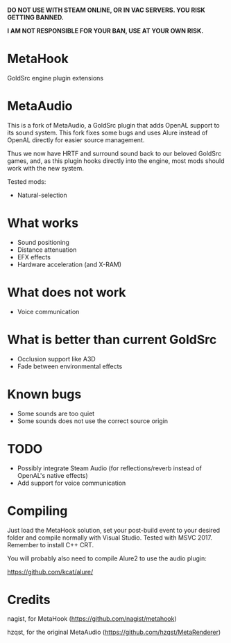 **DO NOT USE WITH STEAM ONLINE, OR IN VAC SERVERS. YOU RISK GETTING BANNED.**

**I AM NOT RESPONSIBLE FOR YOUR BAN, USE AT YOUR OWN RISK.**

# MetaHook
GoldSrc engine plugin extensions

# MetaAudio
This is a fork of MetaAudio, a GoldSrc plugin that adds OpenAL support to its sound system. This fork fixes some bugs and uses Alure instead of OpenAL directly for easier source management.

Thus we now have HRTF and surround sound back to our beloved GoldSrc games, and, as this plugin hooks directly into the engine, most mods should work with the new system.

Tested mods:
- Natural-selection

# What works
- Sound positioning
- Distance attenuation
- EFX effects
- Hardware acceleration (and X-RAM)

# What does not work
- Voice communication

# What is better than current GoldSrc
- Occlusion support like A3D
- Fade between environmental effects

# Known bugs
- Some sounds are too quiet
- Some sounds does not use the correct source origin

# TODO
- Possibly integrate Steam Audio (for reflections/reverb instead of OpenAL's native effects)
- Add support for voice communication

# Compiling
Just load the MetaHook solution, set your post-build event to your desired folder and compile normally with Visual Studio.
Tested with MSVC 2017. Remember to install C++ CRT.

You will probably also need to compile Alure2 to use the audio plugin:

https://github.com/kcat/alure/

# Credits
nagist, for MetaHook (https://github.com/nagist/metahook)

hzqst, for the original MetaAudio (https://github.com/hzqst/MetaRenderer)
